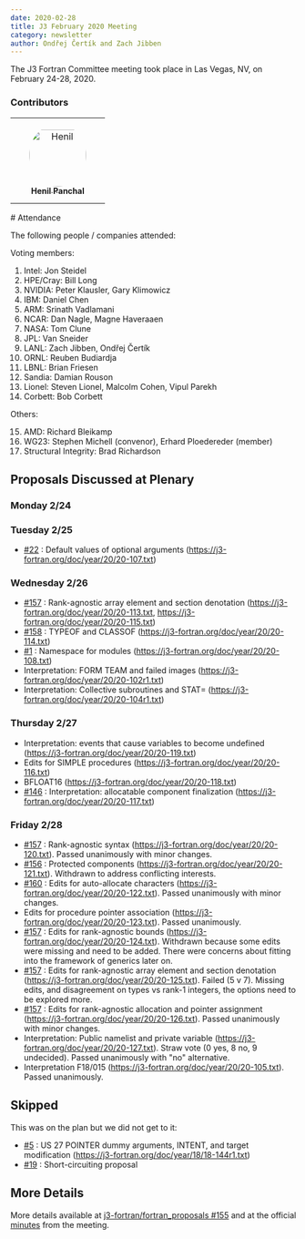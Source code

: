 ```yaml
---
date: 2020-02-28
title: J3 February 2020 Meeting
category: newsletter
author: Ondřej Čertík and Zach Jibben
---
```


The J3 Fortran Committee meeting took place in Las Vegas, NV, on February 24-28,
2020.
### Contributors

<table>
<tr>
    <td align="center" style="word-wrap: break-word; width: 150.0; height: 150.0">
        <a href=https://github.com/henilp105>
            <img src=https://avatars.githubusercontent.com/u/37398093?v=4 width="100;"  style="border-radius:50%;align-items:center;justify-content:center;overflow:hidden;padding-top:10px" alt=Henil Panchal/>
            <br />
            <sub style="font-size:14px"><b>Henil Panchal</b></sub>
        </a>
    </td>
</tr>
</table>
# Attendance

The following people / companies attended:

Voting members:

1. Intel: Jon Steidel
2. HPE/Cray: Bill Long
3. NVIDIA: Peter Klausler, Gary Klimowicz
4. IBM: Daniel Chen
5. ARM: Srinath Vadlamani
6. NCAR: Dan Nagle, Magne Haveraaen
7. NASA: Tom Clune
8. JPL: Van Sneider
9. LANL: Zach Jibben, Ondřej Čertík
10. ORNL: Reuben Budiardja
11. LBNL: Brian Friesen
12. Sandia: Damian Rouson
13. Lionel: Steven Lionel, Malcolm Cohen, Vipul Parekh
14. Corbett: Bob Corbett

Others:

15. AMD: Richard Bleikamp
16. WG23: Stephen Michell (convenor), Erhard Ploedereder (member)
17. Structural Integrity: Brad Richardson

## Proposals Discussed at Plenary

### Monday 2/24

### Tuesday 2/25

* [#22] : Default values of optional arguments (<https://j3-fortran.org/doc/year/20/20-107.txt>)

### Wednesday 2/26

* [#157] : Rank-agnostic array element and section denotation (<https://j3-fortran.org/doc/year/20/20-113.txt>, <https://j3-fortran.org/doc/year/20/20-115.txt>)
* [#158] : TYPEOF and CLASSOF (<https://j3-fortran.org/doc/year/20/20-114.txt>)
* [#1] : Namespace for modules (<https://j3-fortran.org/doc/year/20/20-108.txt>)
* Interpretation: FORM TEAM and failed images (<https://j3-fortran.org/doc/year/20/20-102r1.txt>)
* Interpretation: Collective subroutines and STAT= (<https://j3-fortran.org/doc/year/20/20-104r1.txt>)

### Thursday 2/27

* Interpretation: events that cause variables to become undefined (<https://j3-fortran.org/doc/year/20/20-119.txt>)
* Edits for SIMPLE procedures (<https://j3-fortran.org/doc/year/20/20-116.txt>)
* BFLOAT16 (<https://j3-fortran.org/doc/year/20/20-118.txt>)
* [#146] : Interpretation: allocatable component finalization (<https://j3-fortran.org/doc/year/20/20-117.txt>)

### Friday 2/28

* [#157] : Rank-agnostic syntax (<https://j3-fortran.org/doc/year/20/20-120.txt>). Passed unanimously with minor changes.
* [#156] : Protected components (<https://j3-fortran.org/doc/year/20/20-121.txt>). Withdrawn to address conflicting interests.
* [#160] : Edits for auto-allocate characters (<https://j3-fortran.org/doc/year/20/20-122.txt>). Passed unanimously with minor changes.
* Edits for procedure pointer association (<https://j3-fortran.org/doc/year/20/20-123.txt>). Passed unanimously.
* [#157] : Edits for rank-agnostic bounds (<https://j3-fortran.org/doc/year/20/20-124.txt>). Withdrawn because some edits were missing and need to be added. There were concerns about fitting into the framework of generics later on.
* [#157] : Edits for rank-agnostic array element and section denotation (<https://j3-fortran.org/doc/year/20/20-125.txt>). Failed (5 v 7). Missing edits, and disagreement on types vs rank-1 integers, the options need to be explored more.
* [#157] : Edits for rank-agnostic allocation and pointer assignment (<https://j3-fortran.org/doc/year/20/20-126.txt>). Passed unanimously with minor changes.
* Interpretation: Public namelist and private variable (<https://j3-fortran.org/doc/year/20/20-127.txt>). Straw vote (0 yes, 8 no, 9 undecided). Passed unanimously with "no" alternative.
* Interpretation F18/015 (<https://j3-fortran.org/doc/year/20/20-105.txt>). Passed unanimously.


## Skipped

This was on the plan but we did not get to it:

* [#5] : US 27 POINTER dummy arguments, INTENT, and target modification (<https://j3-fortran.org/doc/year/18/18-144r1.txt>)
* [#19] : Short-circuiting proposal

## More Details

More details available at
[j3-fortran/fortran_proposals #155](https://github.com/j3-fortran/fortran_proposals/issues/155) and at the official [minutes](https://j3-fortran.org/doc/year/20/minutes221.txt) from the meeting.


[#1]: https://github.com/j3-fortran/fortran_proposals/issues/1
[#5]: https://github.com/j3-fortran/fortran_proposals/issues/5
[#19]: https://github.com/j3-fortran/fortran_proposals/issues/19
[#22]: https://github.com/j3-fortran/fortran_proposals/issues/22
[#146]: https://github.com/j3-fortran/fortran_proposals/issues/146
[#156]: https://github.com/j3-fortran/fortran_proposals/issues/156
[#157]: https://github.com/j3-fortran/fortran_proposals/issues/157
[#158]: https://github.com/j3-fortran/fortran_proposals/issues/158
[#160]: https://github.com/j3-fortran/fortran_proposals/issues/160
